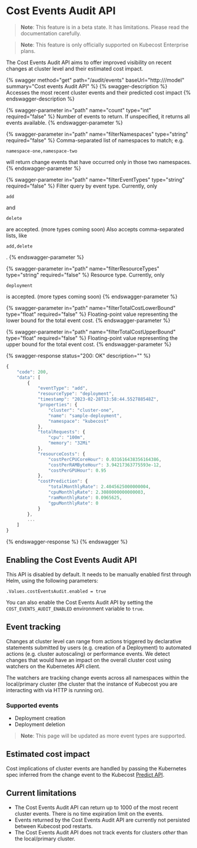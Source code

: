 # Cost Events Audit API

> **Note**: This feature is in a beta state. It has limitations. Please read the documentation carefully.

> **Note**: This feature is only officially supported on Kubecost Enterprise plans.

The Cost Events Audit API aims to offer improved visibility on recent changes at cluster level and their estimated cost impact.

{% swagger method="get" path="/audit/events" baseUrl="http://<your-kubecost-address>/model" summary="Cost events Audit API" %}
{% swagger-description %}
Accesses the most recent cluster events and their predicted cost impact
{% endswagger-description %}

{% swagger-parameter in="path" name="count" type="int" required="false" %}
Number of events to return. If unspecified, it returns all events available.
{% endswagger-parameter %}

{% swagger-parameter in="path" name="filterNamespaces" type="string" required="false" %}
Comma-separated list of namespaces to match; e.g.

`namespace-one,namespace-two`

will return change events that have occurred only in those two namespaces.
{% endswagger-parameter %}

{% swagger-parameter in="path" name="filterEventTypes" type="string" required="false" %}
Filter query by event type. Currently, only

`add`

and

`delete`

are accepted. (more types coming soon) Also accepts comma-separated lists, like

`add,delete`

.
{% endswagger-parameter %}

{% swagger-parameter in="path" name="filterResourceTypes" type="string" required="false" %}
Resource type. Currently, only

`deployment`

is accepted. (more types coming soon)
{% endswagger-parameter %}

{% swagger-parameter in="path" name="filterTotalCostLowerBound" type="float" required="false" %}
Floating-point value representing the lower bound for the total event cost.
{% endswagger-parameter %}

{% swagger-parameter in="path" name="filterTotalCostUpperBound" type="float" required="false" %}
Floating-point value representing the upper bound for the total event cost.
{% endswagger-parameter %}

{% swagger-response status="200: OK" description="" %}
```javascript
{
    "code": 200,
    "data": [
        {
            "eventType": "add",
            "resourceType": "deployment",
            "timestamp": "2023-02-28T13:58:44.552788548Z",
            "properties": {
                "cluster": "cluster-one",
                "name": "sample-deployment",
                "namespace": "kubecost"
            },
            "totalRequests": {
                "cpu": "100m",
                "memory": "32Mi"
            },
            "resourceCosts": {
                "costPerCPUCoreHour": 0.031616438356164386,
                "costPerRAMByteHour": 3.94217363775593e-12,
                "costPerGPUHour": 0.95
            },
            "costPrediction": {
                "totalMonthlyRate": 2.4045625000000004,
                "cpuMonthlyRate": 2.3080000000000003,
                "ramMonthlyRate": 0.0965625,
                "gpuMonthlyRate": 0
            }
        },
        ...
    ]
}
```
{% endswagger-response %}
{% endswagger %}

## Enabling the Cost Events Audit API

This API is disabled by default. It needs to be manually enabled first through Helm, using the following parameters:

```
.Values.costEventsAudit.enabled = true
```

You can also enable the Cost Events Audit API by setting the `COST_EVENTS_AUDIT_ENABLED` environment variable to `true`.

## Event tracking

Changes at cluster level can range from actions triggered by declarative statements submitted by users (e.g. creation of a Deployment) to automated actions (e.g. cluster autoscaling) or performance events. We detect changes that would have an impact on the overall cluster cost using watchers on the Kubernetes API client.

The watchers are tracking change events across all namespaces within the local/primary cluster (the cluster that the instance of Kubecost you are interacting with via HTTP is running on).

### Supported events

* Deployment creation
* Deployment deletion

> **Note**: This page will be updated as more event types are supported.

## Estimated cost impact

Cost implications of cluster events are handled by passing the Kubernetes spec inferred from the change event to the Kubecost [Predict API](https://docs.kubecost.com/apis/apis-overview/spec-cost-prediction-api).

## Current limitations

* The Cost Events Audit API can return up to 1000 of the most recent cluster events. There is no time expiration limit on the events.
* Events returned by the Cost Events Audit API are currently not persisted between Kubecost pod restarts.
* The Cost Events Audit API does not track events for clusters _other_ than the local/primary cluster.
